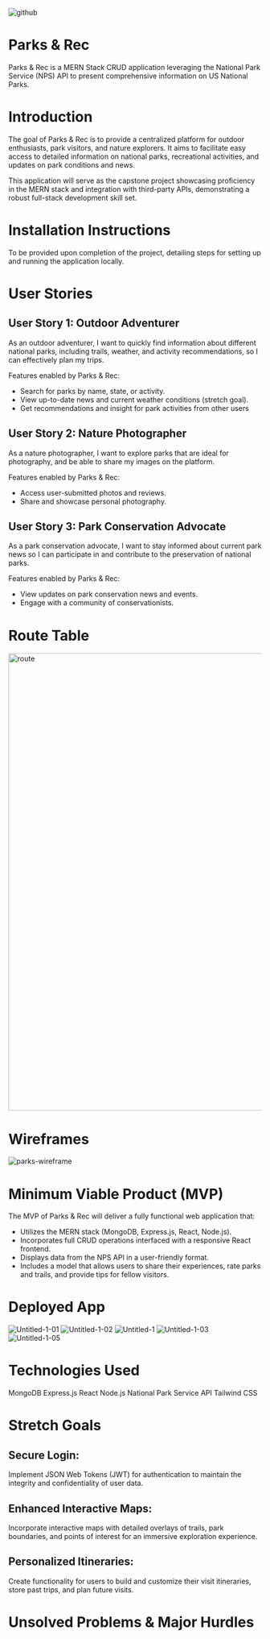 ![github](https://github.com/Cassandra-Samonte/Parks-and-Rec/assets/142133887/7ce2f4e6-a273-4b93-8798-7fd68e77f32e)

# Parks & Rec
Parks & Rec is a MERN Stack CRUD application leveraging the National Park Service (NPS) API to present comprehensive information on US National Parks.

# Introduction
The goal of Parks & Rec is to provide a centralized platform for outdoor enthusiasts, park visitors, and nature explorers. It aims to facilitate easy access to detailed information on national parks, recreational activities, and updates on park conditions and news.

This application will serve as the capstone project showcasing proficiency in the MERN stack and integration with third-party APIs, demonstrating a robust full-stack development skill set.

# Installation Instructions
To be provided upon completion of the project, detailing steps for setting up and running the application locally.

# User Stories
## User Story 1: Outdoor Adventurer
As an outdoor adventurer, I want to quickly find information about different national parks, including trails, weather, and activity recommendations, so I can effectively plan my trips.

Features enabled by Parks & Rec:
- Search for parks by name, state, or activity.
- View up-to-date news and current weather conditions (stretch goal).
- Get recommendations and insight for park activities from other users 

## User Story 2: Nature Photographer
As a nature photographer, I want to explore parks that are ideal for photography, and be able to share my images on the platform.

Features enabled by Parks & Rec:
- Access user-submitted photos and reviews.
- Share and showcase personal photography.

## User Story 3: Park Conservation Advocate
As a park conservation advocate, I want to stay informed about current park news so I can participate in and contribute to the preservation of national parks.

Features enabled by Parks & Rec:
- View updates on park conservation news and events.
- Engage with a community of conservationists.

# Route Table
<img width="908" alt="route" src="https://github.com/Cassandra-Samonte/Parks-and-Rec/assets/142133887/84c5e618-42ef-49a2-99b6-4ff30599482e">

# Wireframes
![parks-wireframe](https://github.com/Cassandra-Samonte/Parks-and-Rec/assets/142133887/232740c5-6efe-4400-9feb-cc4dcf5a72a3)

# Minimum Viable Product (MVP) 
The MVP of Parks & Rec will deliver a fully functional web application that:

- Utilizes the MERN stack (MongoDB, Express.js, React, Node.js).
- Incorporates full CRUD operations interfaced with a responsive React frontend.
- Displays data from the NPS API in a user-friendly format.
- Includes a model that allows users to share their experiences, rate parks and trails, and provide tips for fellow visitors.

# Deployed App
![Untitled-1-01](https://github.com/Cassandra-Samonte/Parks-and-Rec/assets/142133887/c6bb8705-da57-45a2-bd42-c76a335ff5ba)
![Untitled-1-02](https://github.com/Cassandra-Samonte/Parks-and-Rec/assets/142133887/02ba9b14-227a-4a54-9924-c0765b14ab66)
![Untitled-1](https://github.com/Cassandra-Samonte/Parks-and-Rec/assets/142133887/67494980-e700-4eed-b98b-7da058b9f8b1)
![Untitled-1-03](https://github.com/Cassandra-Samonte/Parks-and-Rec/assets/142133887/b973bbea-6899-4eac-8a37-f5f14fa2ce48)
![Untitled-1-05](https://github.com/Cassandra-Samonte/Parks-and-Rec/assets/142133887/b87fbdcd-1dc3-47e8-94ec-21801d0f190d)

# Technologies Used
MongoDB
Express.js
React
Node.js
National Park Service API
Tailwind CSS

# Stretch Goals
## Secure Login:
Implement JSON Web Tokens (JWT) for authentication to maintain the integrity and confidentiality of user data.

## Enhanced Interactive Maps:
Incorporate interactive maps with detailed overlays of trails, park boundaries, and points of interest for an immersive exploration experience.

## Personalized Itineraries:
Create functionality for users to build and customize their visit itineraries, store past trips, and plan future visits.

# Unsolved Problems & Major Hurdles
